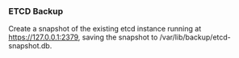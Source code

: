 ### ETCD Backup

Create a snapshot of the existing etcd instance running at https://127.0.0.1:2379, saving the snapshot to /var/lib/backup/etcd-snapshot.db.


